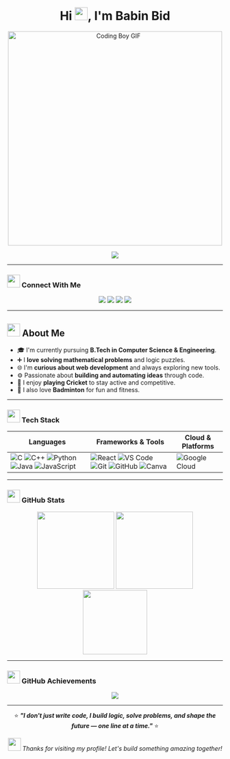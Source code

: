 <h1 align="center">Hi <img src = "https://i.ibb.co/zH54XZbH/five-unscreen.gif" width = "30">, I'm Babin Bid</h1>

<p align="center">
  <img src="https://camo.githubusercontent.com/b10adeab3c8d0e1d0710916c33407f73ae62dc32df2eacf8b714211bbd74e70a/68747470733a2f2f692e6962622e636f2f794e396b4c58682f64646a6b3336732d33366537333665642d613366352d346561642d626335612d3230353561643739643861372e676966" width="500" alt="Coding Boy GIF" />
</p>

<p align="center">
  <img src="https://readme-typing-svg.demolab.com?font=Fira+Code&size=24&duration=3000&pause=1500&center=true&vCenter=true&width=700&height=60&lines=Computer+Science+Engineer;Learning+Web+Development;Maths+Lover;Problem+Solver;Tech+Enthusiast;Brainstorming;Radical+Collaboration" />
</p>

---

### <img src = "https://i.ibb.co/dJBWLhzF/teamwork-unscreen.gif" width = "30"> Connect With Me

<p align="center">
  <a href="mailto:babinbid05@gmail.com"><img src="https://img.shields.io/badge/Personal Mail-D14836?style=for-the-badge&logo=gmail&logoColor=white" /></a>
  <a href="mailto:babin.bid@stu.adamasuniversity.ac.in"><img src="https://img.shields.io/badge/University Mail-0056D2?style=for-the-badge&logo=gmail&logoColor=white" /></a>
  <a href="https://www.linkedin.com/in/babin-bid-853728293/?originalSubdomain=in" target="_blank"><img src="https://img.shields.io/badge/LinkedIn-0077B5?style=for-the-badge&logo=linkedin&logoColor=white" /></a>
  <a href="https://github.com/KGFCH2" target="_blank"><img src="https://img.shields.io/badge/GitHub-000?style=for-the-badge&logo=github&logoColor=white" /></a>
</p>

---

## <img src="https://i.ibb.co/7dkS48mX/hi-unscreen.gif" width="30" height="30"> About Me

- 🎓 I'm currently pursuing **B.Tech in Computer Science & Engineering**.
- ➕ I **love solving mathematical problems** and logic puzzles.
- 🌐 I'm **curious about web development** and always exploring new tools.
- ⚙️ Passionate about **building and automating ideas** through code.
- 🏏 I enjoy **playing Cricket** to stay active and competitive.
- 🏸 I also love **Badminton** for fun and fitness.

---

### <img src="https://i.ibb.co/CKjpF4Fk/vlogger-unscreen.gif" width="30"> Tech Stack

| Languages | Frameworks & Tools | Cloud & Platforms |
|----------|--------------------|-------------------|
| ![C](https://img.shields.io/badge/C-00599C?style=for-the-badge&logo=c&logoColor=white) ![C++](https://img.shields.io/badge/C++-00599C?style=for-the-badge&logo=c%2B%2B&logoColor=white) ![Python](https://img.shields.io/badge/Python-3776AB?style=for-the-badge&logo=python&logoColor=white) ![Java](https://img.shields.io/badge/Java-ED8B00?style=for-the-badge&logo=java&logoColor=white) ![JavaScript](https://img.shields.io/badge/JavaScript-F7DF1E?style=for-the-badge&logo=javascript&logoColor=black) | ![React](https://img.shields.io/badge/React-20232A?style=for-the-badge&logo=react&logoColor=61DAFB) ![VS Code](https://img.shields.io/badge/VS%20Code-007ACC?style=for-the-badge&logo=visual-studio-code&logoColor=white) ![Git](https://img.shields.io/badge/Git-F05032?style=for-the-badge&logo=git&logoColor=white) ![GitHub](https://img.shields.io/badge/GitHub-000?style=for-the-badge&logo=github&logoColor=white) ![Canva](https://img.shields.io/badge/Canva-00C4CC?style=for-the-badge&logo=canva&logoColor=white) | ![Google Cloud](https://img.shields.io/badge/Google%20Cloud-4285F4?style=for-the-badge&logo=googlecloud&logoColor=white) |

---

### <img src="https://i.ibb.co/hF6LZt1t/analytics-unscreen.gif" width="30"> GitHub Stats

<div align="center">
  <img src="https://github-readme-stats.vercel.app/api?username=KGFCH2&show_icons=true&theme=algolia&border_radius=10&hide_border=false" height="180px"/>
<img src="https://streak-stats.demolab.com?user=KGFCH2&theme=algolia&hide_border=false" height="180px"/>
</div>

<div align="center">
  <img src="https://github-readme-stats.vercel.app/api/top-langs/?username=KGFCH2&layout=compact&theme=algolia&hide_border=false&langs_count=8" height="150px"/>
</div>

---

### <img src = "https://i.ibb.co/pvjQDTDV/cup-unscreen.gif" width = "30"> GitHub Achievements

<p align="center">
  <img src="https://github-profile-trophy.vercel.app/?username=KGFCH2&theme=algolia&margin-w=15&no-frame=true" />
</p>

---

<p align="center">
  ⭐ <strong><em>"I don't just write code, I build logic, solve problems, and shape the future — one line at a time."</em></strong> ⭐
</p>

<p align="center">
  <img src="https://i.ibb.co/fd277gBx/shooting-star-unscreen.gif" width="30" /> <em>Thanks for visiting my profile! Let's build something amazing together!</em>
</p>
